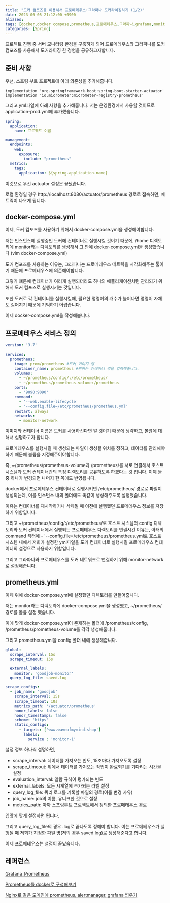 ```yaml
---
title: "도커 컴포즈를 이용해서 프로메테우스+그라파나 도커라이징하기 (1/2)"
date: 2023-06-05 21:12:00 +0900
aliases: 
tags: [docker,docker compose,prometheus,프로메테우스,그라파나,grafana,monitoring]
categories: [Spring]
---
```


프로젝트 진행 중 서버 모니터링 환경을 구축하게 되어 프로메테우스와 그라파나를 도커 컴포즈를 사용해서 도커라이징 한 경험을 공유하고자합니다.

## 준비 사항

우선, 스프링 부트 프로젝트에 아래 의존성을 추가해줍니다.

```
implementation 'org.springframework.boot:spring-boot-starter-actuator'
implementation 'io.micrometer:micrometer-registry-prometheus'
```

그리고 yml파일에 아래 사항을 추가해줍니다.
저는 운영환경에서 사용할 것이므로 application-prod.yml에 추가했습니다.

```yaml
spring:
  application:
    name: 프로젝트 이름

management:
  endpoints:
    web:
      exposure:
        include: "prometheus"
  metrics:
    tags:
      application: ${spring.application.name}
```
이것으로 우선 actuator 설정은 끝났습니다.

로컬 환경일 경우 http://localhost:8080/actuator/prometheus 경로로 접속하면, 메트릭이 나오게 됩니다.

## docker-compose.yml

이제, 도커 컴포즈를 사용하기 위해서 docker-compose.yml을 생성해야합니다.

저는 인스턴스에 실행중인 도커에 컨테이너로 실행시킬 것이기 때문에, /home 디렉토리에 monitor라는 디렉토리를 생성해서 그 안에 docker-compose.yml을 생성했습니다 (vim docker-compose.yml)

도커 컴포즈를 사용하는 이유는, 그라파나는 프로메테우스 메트릭을 시각화해주는 툴이기 때문에 프로메테우스에 의존해야합니다.

그렇기 떄문에 컨테이너가 여러개 실행되더라도 하나의 애플리케이션처럼 관리되기 위해서 도커 컴포즈로 실행시키는 것입니다.

또한 도커로 각 컨테이너를 실행시킬때, 필요한 명령어의 개수가 늘어나면 명령어 자체도 길어지기 때문에 기억하기 어렵습니다.

이제 docker-compose.yml을 작성해봅니다.

## 프로메테우스 서비스 정의

```yaml
version: '3.7'

services:
  prometheus: 
  	image: prom/prometheus #도커 이미지 명
  	container_name: prometheus #원하는 컨테이너 명을 입력해줍니다.
  	volumes:
  	  - ~/prometheus/config/:/etc/prometheus/
  	  - ~/prometheus/prometheus-volume:/prometheus
  	ports:
  	  - '9090:9090'
  	command:
  	  - '--web.enable-lifecycle'
  	  - '--config.file=/etc/prometheus/prometheus.yml'
    restart: always
  	networks:
  	  - monitor-network
```

이미지와 컨테이너 이름은 도커를 사용하신다면 알 것이기 때문에 생략하고,
볼륨에 대해서 설명하고자 합니다.

프로메테우스를 실행시킬 때 생성되는 파일이 생성될 위치를 정하고, 데이터를 관리해야하기 때문에 볼륨을 지정해주어야합니다.

즉, ~/prometheus/prometheus-volume과 /prometheus/를 서로 연결해서 호스트 시스템과 도커 컨테이너간의 특정 디렉토리를 공유하도록 하겠다는 것 입니다. 이제 둘 중 하나가 변경되면 나머지 한 쪽에도 반영됩니다.

docker에서 프로메테우스 컨테이너로 실행시키면 /etc/prometheus/ 경로로 파일이 생성되는데, 이를 인스턴스 내의 폴더에도 똑같이 생성해주도록 설정했습니다. 

이유는 컨테이너를 재시작하거나 삭제될 때 이전에 실행했던 프로메테우스 정보를 저장하기 위함입니다.

그리고 ~/prometheus/config/:/etc/prometheus/로 호스트 시스템의 config 디렉토리와 도커 컨테이너에서 실행되는 프로메테우스 디렉토리를 연결시킨 이유는, 아래의 command 섹터에 - '--config.file=/etc/prometheus/prometheus.yml로 호스트 시스템 내에서 저희가 설정한 yml파일을 도커 컨테이너로 실행시킬 프로메테우스 컨테이너의 설정으로 사용하기 위함입니다.

그리고 그라파나와 프로메테우스를 도커 네트워크로 연결하기 위해 monitor-network로 설정해줍니다.

## prometheus.yml

이제 위에 docker-compose.yml에 설정했던 디렉토리를 만들어줍니다.

저는 monitor라는 디렉토리에 docker-compose.yml을 생성했고, ~/prometheus/ 경로를 볼륨 설정 했습니다.

이에 맞게 docker-compose.yml이 존재하는 폴더에 /prometheus/config, /prometheus/prometheus-volume를 각각 생성해줍니다.

그리고 prometheus.yml을 config 폴더 내에 생성해줍니다.

```yaml
global:
  scrape_interval: 15s
  scrape_timeout: 15s

  external_labels:
    monitor: 'goodjob-monitor'
  query_log_file: saved.log

scrape_configs:
  - job_name: 'goodjob'
    scrape_interval: 15s
    scrape_timeout: 10s
    metrics_path: '/actuator/prometheus'
    honor_labels: false
    honor_timestamps: false
    scheme: 'https'
    static_configs:
      - targets: ['www.waveofmymind.shop']
        labels:
          service : 'monitor-1'
```

설정 정보 하나씩 설명하면,
- scrape_interval: 데이터를 가져오는 빈도, 15초마다 가져오도록 설정
- scrape_timeout: 위에서 데이터를 가져오는 작업이 완료되기를 기다리는 시간을 설정
- evaluation_interval: 알람 규칙이 평가되는 빈도
- external_labels: 모든 시계열에 추가되는 라벨 설정
- query_log_file: 쿼리 로그를 기록할 파일의 경로(이름 변경 자유)
- job_name: job의 이름, 유니크한 것으로 설정
- metrics_path: 아까 스프링부트 프로젝트에서 정의한 프로메테우스 경로

입맛에 맞게 설정하면 됩니다.

그리고 query_log_file의 경우 .log로 끝나도록 정해야 합니다.
이는 프로메테우스가 실행될 때 저희가 지정한 파일 명(저의 경우 saved.log)로 생성해준다고 합니다.


이제 프로메테우스는 설정이 끝났습니다.



## 레퍼런스

[Grafana_Prometheus](https://luv-n-interest.tistory.com/1553)

[Prometheus를 docker로 구성해보기](https://velog.io/@swhan9404/Prometheus를-docker로-구성해보기)

[Nginx로 같은 도메인에 prometheus, alertmanager, grafana 띄우기
](https://velog.io/@swhan9404/Nginx로-같은-도메인에-prometheus-alertmanager-grafana-띄우기)


